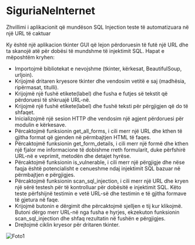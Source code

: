 # SiguriaNeInternet
Zhvillimi i aplikacionit që mundëson SQL Injection teste të automatizuara në një URL të caktuar

Ky është një aplikacion tkinter GUI që lejon përdoruesin të futë një URL dhe ta skanojë atë për dobësi të mundshme të injektimit SQL.
Hapat e mëposhtëm kryhen:

 - Importojmë bibliotekat e nevojshme (tkinter, kërkesat, BeautifulSoup, urljoin).
 - Krijojmë dritaren kryesore tkinter dhe vendosim vetitë e saj (madhësia, ripërmasat, titulli).
 - Krijojmë një fushë etikete(label) dhe fusha e futjes së tekstit që përdoruesi të shkruajë URL-në.
 - Krijojmë një fushë etikete(label) dhe fushë teksti për përgjigjen që do të shfaqet.
 - Inicializojmë një sesion HTTP dhe vendosim një agjent përdoruesi për modulin e kërkesave.
 - Përcaktojmë funksionin get_all_forms, i cili merr një URL dhe kthen të gjitha format që gjenden në përmbajtjen HTML të faqes.
 - Përcaktojmë funksionin get_form_details, i cili merr një formë dhe kthen një fjalor me informacione të dobishme rreth formularit, duke përfshirë URL-në e veprimit, metodën dhe detajet hyrëse.
 - Përcaktojmë funksionin is_vulnerable, i cili merr një përgjigje dhe nëse faqja është potencialisht e cenueshme ndaj injektimit SQL bazuar në përmbajtjen e përgjigjes.
 - Përcaktojmë funksionin scan_sql_injection, i cili merr një URL dhe kryen një sërë testesh për të kontrolluar për dobësitë e injektimit SQL. Këto teste përfshijnë testimin e vetë URL-së dhe testimin e të gjitha formave të gjetura në faqe.
 - Krijojmë butonin e dërgimit dhe përcaktojmë sjelljen e tij kur klikojmë. Butoni dërgo merr URL-në nga fusha e hyrjes, ekzekuton funksionin scan_sql_injection dhe shfaq rezultatin në fushën e përgjigjes.
 - Drejtojmë ciklin kryesor për dritaren tkinter.
 
 ![Foto1](https://user-images.githubusercontent.com/93921511/211205686-7e1c4c43-7869-47a1-9353-97bbcaa641f9.png)

